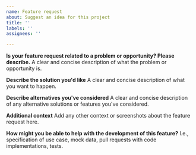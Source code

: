 ```yaml
---
name: Feature request
about: Suggest an idea for this project
title: ''
labels: ''
assignees: ''

---
```


**Is your feature request related to a problem or opportunity? Please describe.**
A clear and concise description of what the problem or opportunity is.

**Describe the solution you'd like**
A clear and concise description of what you want to happen.

**Describe alternatives you've considered**
A clear and concise description of any alternative solutions or features you've considered.

**Additional context**
Add any other context or screenshots about the feature request here.

**How might you be able to help with the development of this feature?**
I.e., specification of use case, mock data, pull requests with code implementations, tests.
